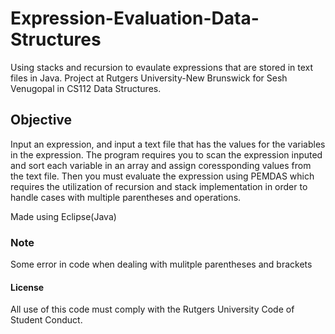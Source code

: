 # Expression-Evaluation-Data-Structures

Using stacks and recursion to evaulate expressions that are stored in text files in Java. Project at Rutgers University-New Brunswick for Sesh Venugopal in CS112 Data Structures.

## Objective

Input an expression, and input a text file that has the values for the variables in the expression. The program requires you to scan the expression inputed and sort each variable in an array and assign coressponding values from the text file. Then you must evaluate the expression using PEMDAS which requires the utilization of recursion and stack implementation in order to handle cases with multiple parentheses and operations. 

Made using Eclipse(Java) 

### Note
Some error in code when dealing with mulitple parentheses and brackets
#### License

All use of this code must comply with the Rutgers University Code of Student Conduct.
